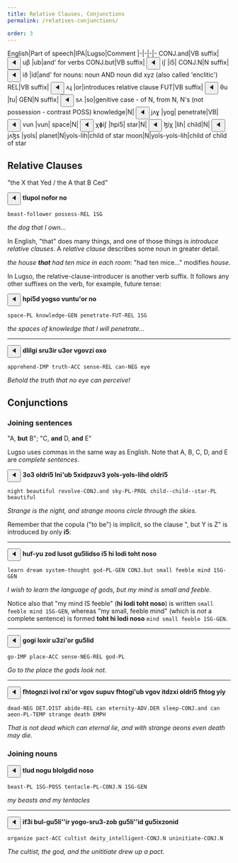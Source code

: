 ```yaml
---
title: Relative Clauses, Conjunctions
permalink: /relatives-conjunctions/

order: 3
---
```


English|Part of speech|IPA|Lugso|Comment
|-|-|-|-
CONJ.and|VB suffix|<span class='spoken '> <button class='speak' type='button' data-ipa='uβ'>🔈</button> <span class='ipa'>uβ</span> </span>|ub|and' for verbs
CONJ.but|VB suffix|<span class='spoken '> <button class='speak' type='button' data-ipa='iʃ'>🔈</button> <span class='ipa'>iʃ</span> </span>|i5|
CONJ.N|N suffix|<span class='spoken '> <button class='speak' type='button' data-ipa='ið'>🔈</button> <span class='ipa'>ið</span> </span>|id|and' for nouns: noun AND noun did xyz (also called 'enclitic')
REL|VB suffix|<span class='spoken '> <button class='speak' type='button' data-ipa='ʌɻ'>🔈</button> <span class='ipa'>ʌɻ</span> </span>|or|introduces relative clause
FUT|VB suffix|<span class='spoken '> <button class='speak' type='button' data-ipa='θu'>🔈</button> <span class='ipa'>θu</span> </span>|tu|
GEN|N suffix|<span class='spoken '> <button class='speak' type='button' data-ipa='sʌ'>🔈</button> <span class='ipa'>sʌ</span> </span>|so|genitive case - of N, from N, N's (not possession - contrast POSS)
knowledge|N|<span class='spoken '> <button class='speak' type='button' data-ipa='jʌɣ'>🔈</button> <span class='ipa'>jʌɣ</span> </span>|yog|
penetrate|VB|<span class='spoken '> <button class='speak' type='button' data-ipa='vun'>🔈</button> <span class='ipa'>vun</span> </span>|vun|
space|N|<span class='spoken '> <button class='speak' type='button' data-ipa='χɸiʃ'>🔈</button> <span class='ipa'>χɸiʃ</span> </span>|hpi5|
star|N|<span class='spoken '> <button class='speak' type='button' data-ipa='ɮiχ'>🔈</button> <span class='ipa'>ɮiχ</span> </span>|lih|
child|N|<span class='spoken '> <button class='speak' type='button' data-ipa='jʌɮs'>🔈</button> <span class='ipa'>jʌɮs</span> </span>|yols|
planet|N|yols-lih|child of star
moon|N|yols-yols-lih|child of child of star

## Relative Clauses

"the X that Yed / the A that B Ced"

<span class='spoken btnOnly'> <button class='speak' type='button' data-ipa='θɮuɸəɮ nʌfəɻ nʌ'>🔈</button>  </span> <strong>tlupol nofor no</strong>

`beast-follower possess-REL 1SG`

_the dog that I own..._

In English, "that" does many things, and one of those things is _introduce relative clauses_. A _relative clause_ describes some noun in greater detail.

_the house **that** had ten mice in each room_: "had ten mice..." modifies _house_.

In Lugso, the relative-clause-introducer is another verb suffix. It follows any other suffixes on the verb, for example, future tense:

<span class='spoken btnOnly'> <button class='speak' type='button' data-ipa='χɸiʃð jʌɣsə vunθuʔəɻ nʌ'>🔈</button>  </span> <strong>hpi5d yogso vuntu'or no</strong>

`space-PL knowledge-GEN penetrate-FUT-REL 1SG`

_the spaces of knowledge that I will penetrate..._

---

<span class='spoken btnOnly'> <button class='speak' type='button' data-ipa='ðɮiɮɣi sɻuʒiɻ uʒəɻ vɣʌvzi ʌxə'>🔈</button>  </span> <strong>dlilgi sru3ir u3or vgovzi oxo</strong>

`apprehend-IMP truth-ACC sense-REL can-NEG eye`

_Behold the truth that no eye can perceive!_

## Conjunctions

### Joining sentences

"A, **but** B"; "C, **and** D, **and** E"

Lugso uses commas in the same way as English. Note that A, B, C, D, and E are _complete sentences_.

<span class='spoken btnOnly'> <button class='speak' type='button' data-ipa='ʒʌʒ ʌɮðɻiʃ ɮniʔuβ ʃxiðɸzuvʒ jʌɮs-jəɮs-ɮiχð ʌɮðɻiʃ'>🔈</button>  </span> <strong>3o3 oldri5 lni'ub 5xidpzuv3 yols-yols-lihd oldri5</strong>

`night beautiful revolve-CONJ.and sky-PL-PROL child--child--star-PL beautiful`

_Strange is the night, and strange moons circle through the skies._

Remember that the copula ("to be") is implicit, so the clause ", but Y is Z" is introduced by only **i5**:

---

<span class='spoken btnOnly'> <button class='speak' type='button' data-ipa='χuf-ju zʌð ɮusəθ ɣuʃɮiðsə iʃ χi ɮʌði θʌχθ nʌsə'>🔈</button>  </span> <strong>huf-yu zod lusot gu5lidso i5 hi lodi toht noso</strong>

`learn dream system-thought god-PL-GEN CONJ.but small feeble mind 1SG-GEN`

_I wish to learn the language of gods, but my mind is small and feeble._

Notice also that "my mind IS feeble" (**hi lodi toht noso**) is written `small feeble mind 1SG-GEN`, whereas "my small, feeble mind" (which is _not_ a complete sentence) is formed **toht hi lodi noso** `mind small feeble 1SG-GEN`.

---

<span class='spoken btnOnly'> <button class='speak' type='button' data-ipa='ɣʌɣi ɮʌxiɻ uʒziʔəɻ ɣuʃɮið'>🔈</button>  </span> <strong>gogi loxir u3zi'or gu5lid</strong>

`go-IMP place-ACC sense-NEG-REL god-PL`

_Go to the place the gods look not._

---

<span class='spoken btnOnly'> <button class='speak' type='button' data-ipa='fχθʌɣnzi ivəɮ ɻxiʔəɻ vɣʌv suɸuv fχθʌɣiʔuβ vɣʌv iθðzxi ʌɮðɻiʃ fχθʌɣ jij'>🔈</button>  </span> <strong>fhtognzi ivol rxi'or vgov supuv fhtogi'ub vgov itdzxi oldri5 fhtog yiy</strong>

`dead-NEG DET.DIST abide-REL can eternity-ADV.DER sleep-CONJ.and can aeon-PL-TEMP strange death EMPH`

_That is not dead which can eternal lie, and with strange aeons even death may die._

### Joining nouns

<span class='spoken btnOnly'> <button class='speak' type='button' data-ipa='θɮuð nʌɣu βɮʌɮɣðið nʌsə'>🔈</button>  </span> <strong>tlud nogu blolgdid noso</strong>

`beast-PL 1SG-POSS tentacle-PL-CONJ.N 1SG-GEN`

_my beasts and my tentacles_

---

<span class='spoken btnOnly'> <button class='speak' type='button' data-ipa='ifʒi βuɮ-ɣuʃɮiʔʔiɻ jʌɣə-sɻuʒ-zəβ ɣuʃɮiʔʔið ɣuʃixzənið'>🔈</button>  </span> <strong>if3i bul-gu5li''ir yogo-sru3-zob gu5li''id gu5ixzonid</strong>

`organize pact-ACC cultist deity_intelligent-CONJ.N uninitiate-CONJ.N`

_The cultist, the god, and the unititiate drew up a pact._